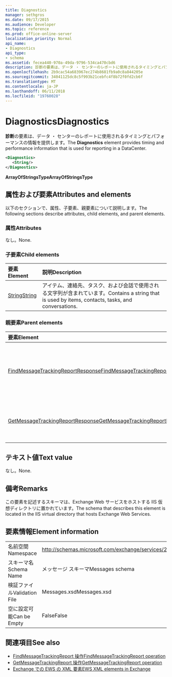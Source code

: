 ```yaml
---
title: Diagnostics
manager: sethgros
ms.date: 09/17/2015
ms.audience: Developer
ms.topic: reference
ms.prod: office-online-server
localization_priority: Normal
api_name:
- Diagnostics
api_type:
- schema
ms.assetid: fecea440-970a-49da-9796-534ca470cbd6
description: 診断の要素は、データ ・ センターのレポートに使用されるタイミングとパフォーマンスの情報を提供します。
ms.openlocfilehash: 2b9cac54a683967ec274b8681fb9a0c8a844205e
ms.sourcegitcommit: 34041125dc8c5f993b21cebfc4f8b72f0fd2cb6f
ms.translationtype: MT
ms.contentlocale: ja-JP
ms.lasthandoff: 06/11/2018
ms.locfileid: "19760028"
---
```

# <a name="diagnostics"></a><span data-ttu-id="106ad-103">Diagnostics</span><span class="sxs-lookup"><span data-stu-id="106ad-103">Diagnostics</span></span>

<span data-ttu-id="106ad-104">**診断**の要素は、データ ・ センターのレポートに使用されるタイミングとパフォーマンスの情報を提供します。</span><span class="sxs-lookup"><span data-stu-id="106ad-104">The **Diagnostics** element provides timing and performance information that is used for reporting in a DataCenter.</span></span> 
  
```XML
<Diagnostics>
   <String/>
</Diagnostics>

```

 <span data-ttu-id="106ad-105">**ArrayOfStringsType**</span><span class="sxs-lookup"><span data-stu-id="106ad-105">**ArrayOfStringsType**</span></span>
## <a name="attributes-and-elements"></a><span data-ttu-id="106ad-106">属性および要素</span><span class="sxs-lookup"><span data-stu-id="106ad-106">Attributes and elements</span></span>

<span data-ttu-id="106ad-107">以下のセクションで、属性、子要素、親要素について説明します。</span><span class="sxs-lookup"><span data-stu-id="106ad-107">The following sections describe attributes, child elements, and parent elements.</span></span>
  
### <a name="attributes"></a><span data-ttu-id="106ad-108">属性</span><span class="sxs-lookup"><span data-stu-id="106ad-108">Attributes</span></span>

<span data-ttu-id="106ad-109">なし。</span><span class="sxs-lookup"><span data-stu-id="106ad-109">None.</span></span>
  
### <a name="child-elements"></a><span data-ttu-id="106ad-110">子要素</span><span class="sxs-lookup"><span data-stu-id="106ad-110">Child elements</span></span>

|<span data-ttu-id="106ad-111">**要素**</span><span class="sxs-lookup"><span data-stu-id="106ad-111">**Element**</span></span>|<span data-ttu-id="106ad-112">**説明**</span><span class="sxs-lookup"><span data-stu-id="106ad-112">**Description**</span></span>|
|:-----|:-----|
|[<span data-ttu-id="106ad-113">String</span><span class="sxs-lookup"><span data-stu-id="106ad-113">String</span></span>](string.md) <br/> |<span data-ttu-id="106ad-114">アイテム、連絡先、タスク、および会話で使用される文字列が含まれています。</span><span class="sxs-lookup"><span data-stu-id="106ad-114">Contains a string that is used by items, contacts, tasks, and conversations.</span></span>  <br/> |
   
### <a name="parent-elements"></a><span data-ttu-id="106ad-115">親要素</span><span class="sxs-lookup"><span data-stu-id="106ad-115">Parent elements</span></span>

|<span data-ttu-id="106ad-116">**要素**</span><span class="sxs-lookup"><span data-stu-id="106ad-116">**Element**</span></span>|<span data-ttu-id="106ad-117">**説明**</span><span class="sxs-lookup"><span data-stu-id="106ad-117">**Description**</span></span>|
|:-----|:-----|
|[<span data-ttu-id="106ad-118">FindMessageTrackingReportResponse</span><span class="sxs-lookup"><span data-stu-id="106ad-118">FindMessageTrackingReportResponse</span></span>](findmessagetrackingreportresponse.md) <br/> |<span data-ttu-id="106ad-119">状態および 1 つの結果が含まれています[FindMessageTrackingReport の操作](findmessagetrackingreport-operation.md)を要求します。</span><span class="sxs-lookup"><span data-stu-id="106ad-119">Contains the status and result of a single [FindMessageTrackingReport operation](findmessagetrackingreport-operation.md) request.</span></span>  <br/> |
|[<span data-ttu-id="106ad-120">GetMessageTrackingReportResponse</span><span class="sxs-lookup"><span data-stu-id="106ad-120">GetMessageTrackingReportResponse</span></span>](getmessagetrackingreportresponse.md) <br/> |<span data-ttu-id="106ad-121">[GetMessageTrackingReport 操作](getmessagetrackingreport-operation.md)の応答が含まれています。</span><span class="sxs-lookup"><span data-stu-id="106ad-121">Contains the response for the [GetMessageTrackingReport operation](getmessagetrackingreport-operation.md).</span></span>  <br/> |
   
## <a name="text-value"></a><span data-ttu-id="106ad-122">テキスト値</span><span class="sxs-lookup"><span data-stu-id="106ad-122">Text value</span></span>

<span data-ttu-id="106ad-123">なし。</span><span class="sxs-lookup"><span data-stu-id="106ad-123">None.</span></span>
  
## <a name="remarks"></a><span data-ttu-id="106ad-124">備考</span><span class="sxs-lookup"><span data-stu-id="106ad-124">Remarks</span></span>

<span data-ttu-id="106ad-125">この要素を記述するスキーマは、Exchange Web サービスをホストする IIS 仮想ディレクトリに置かれています。</span><span class="sxs-lookup"><span data-stu-id="106ad-125">The schema that describes this element is located in the IIS virtual directory that hosts Exchange Web Services.</span></span>
  
## <a name="element-information"></a><span data-ttu-id="106ad-126">要素情報</span><span class="sxs-lookup"><span data-stu-id="106ad-126">Element information</span></span>

|||
|:-----|:-----|
|<span data-ttu-id="106ad-127">名前空間</span><span class="sxs-lookup"><span data-stu-id="106ad-127">Namespace</span></span>  <br/> |http://schemas.microsoft.com/exchange/services/2006/messages  <br/> |
|<span data-ttu-id="106ad-128">スキーマ名</span><span class="sxs-lookup"><span data-stu-id="106ad-128">Schema Name</span></span>  <br/> |<span data-ttu-id="106ad-129">メッセージ スキーマ</span><span class="sxs-lookup"><span data-stu-id="106ad-129">Messages schema</span></span>  <br/> |
|<span data-ttu-id="106ad-130">検証ファイル</span><span class="sxs-lookup"><span data-stu-id="106ad-130">Validation File</span></span>  <br/> |<span data-ttu-id="106ad-131">Messages.xsd</span><span class="sxs-lookup"><span data-stu-id="106ad-131">Messages.xsd</span></span>  <br/> |
|<span data-ttu-id="106ad-132">空に設定可能</span><span class="sxs-lookup"><span data-stu-id="106ad-132">Can be Empty</span></span>  <br/> |<span data-ttu-id="106ad-133">False</span><span class="sxs-lookup"><span data-stu-id="106ad-133">False</span></span>  <br/> |
   
## <a name="see-also"></a><span data-ttu-id="106ad-134">関連項目</span><span class="sxs-lookup"><span data-stu-id="106ad-134">See also</span></span>

- [<span data-ttu-id="106ad-135">FindMessageTrackingReport 操作</span><span class="sxs-lookup"><span data-stu-id="106ad-135">FindMessageTrackingReport operation</span></span>](findmessagetrackingreport-operation.md)
- [<span data-ttu-id="106ad-136">GetMessageTrackingReport 操作</span><span class="sxs-lookup"><span data-stu-id="106ad-136">GetMessageTrackingReport operation</span></span>](getmessagetrackingreport-operation.md)
- [<span data-ttu-id="106ad-137">Exchange での EWS の XML 要素</span><span class="sxs-lookup"><span data-stu-id="106ad-137">EWS XML elements in Exchange</span></span>](ews-xml-elements-in-exchange.md)

